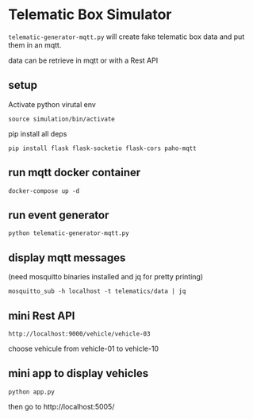 # Telematic Box Simulator

`telematic-generator-mqtt.py` will create fake telematic box data and put them in an mqtt.

data can be retrieve in mqtt or with a Rest API

## setup
Activate python virutal env

```
source simulation/bin/activate
```

pip install all deps

```
pip install flask flask-socketio flask-cors paho-mqtt
```

## run mqtt docker container

```
docker-compose up -d
```

## run event generator

```
python telematic-generator-mqtt.py
```

## display mqtt messages
(need mosquitto binaries installed and jq for pretty printing)

```
mosquitto_sub -h localhost -t telematics/data | jq
```

## mini Rest API

```
http://localhost:9000/vehicle/vehicle-03
```

choose vehicule from vehicle-01 to vehicle-10


## mini app to display vehicles

```
python app.py 
```

then go to http://localhost:5005/